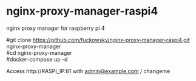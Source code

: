 # nginx-proxy-manager-raspi4
nginx proxy manager for raspberry pi 4



#git clone https://github.com/fuckowsky/nginx-proxy-manager-raspi4.git nginx-proxy-manager  
#cd nginx-proxy-manager  
#docker-compose up -d  
  


Access http://RASPI_IP:81 with admin@example.com / changeme
